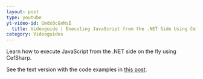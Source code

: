 ```yaml
---
layout: post
type: youtube
yt-video-id: Gmdx0cGnNsE
  title: Videoguide | Executing JavaScript from the .NET Side Using CefSharp
category: Videoguides
---
```

Learn how to execute JavaScript from the .NET side on the fly using CefSharp.

See the text version with the code examples in [this post](http://www.cefsharptutorials.com/Executing-JavaScript-Using-CefSharp/).
